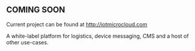 ## COMING SOON 

Current project can be found at http://iotmicrocloud.com  
  
A white-label platform for logistics, device messaging, CMS and a host of other use-cases.  



